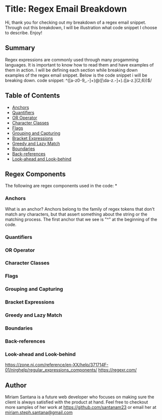 # Title: Regex Email Breakdown

Hi, thank you for checking out my breakdown of a regex email snippet. Through out this breakdown, I will be illustration what code snippet I choose to describe. Enjoy!

## Summary

Regex expressions are commonly used through many progamming languages. It is important to know how to read them and have examples of them in action. I will be defining each section while breaking down examples of the regex email snippet. Below is the code snippet i will be breaking down.
code snippet: ^([a-z0-9_\.-]+)@([\da-z\.-]+)\.([a-z\.]{2,6})$/

## Table of Contents

- [Anchors](#anchors)
- [Quantifiers](#quantifiers)
- [OR Operator](#or-operator)
- [Character Classes](#character-classes)
- [Flags](#flags)
- [Grouping and Capturing](#grouping-and-capturing)
- [Bracket Expressions](#bracket-expressions)
- [Greedy and Lazy Match](#greedy-and-lazy-match)
- [Boundaries](#boundaries)
- [Back-references](#back-references)
- [Look-ahead and Look-behind](#look-ahead-and-look-behind)

## Regex Components
The following are regex components used in the code:
*
### Anchors
What is an anchor? Anchors belong to the family of regex tokens that don't match any characters, but that assert something about the string or the matching process. The first anchor that we see is "^" at the beginning of the code.
### Quantifiers

### OR Operator

### Character Classes

### Flags

### Grouping and Capturing

### Bracket Expressions

### Greedy and Lazy Match

### Boundaries

### Back-references

### Look-ahead and Look-behind
https://zone.ni.com/reference/en-XX/help/371714F-01/nirghelp/regular_expressions_components/
https://regexr.com/
## Author

Miriam Santana is a future web developer who focuses on making sure the client is always satisfied with the product at hand. Feel free to checkout more samples of her work at https://github.com/santanam23 or email her at miriam.steph.santana@gmail.com